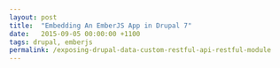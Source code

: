 ```yaml
---
layout: post
title:  "Embedding An EmberJS App in Drupal 7"
date:   2015-09-05 00:00:00 +1100
tags: drupal, emberjs
permalink: /exposing-drupal-data-custom-restful-api-restful-module
---
```

